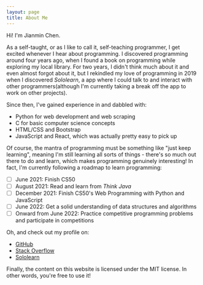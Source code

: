 ```yaml
---
layout: page
title: About Me
---
```


Hi! I'm Jianmin Chen.

As a self-taught, or as I like to call it, self-teaching programmer, I get excited whenever I hear about programming. I discovered programming around four years ago, when I found a book on programming while exploring my local library. For two years, I didn't think much about it and even almost forgot about it, but I rekindled my love of programming in 2019 when I discovered *Sololearn*, a app where I could talk to and interact with other programmers(although I'm currently taking a break off the app to work on other projects).

Since then, I've gained experience in and dabbled with:

* Python for web development and web scraping
* C for basic computer science concepts
* HTML/CSS and Bootstrap
* JavaScript and React, which was actually pretty easy to pick up

Of course, the mantra of programming must be something like "just keep learning", meaning I'm still learning all sorts of things - there's so much out there to do and learn, which makes programming genuinely interesting! In fact, I'm currently following a roadmap to learn programming:
- [ ] June 2021: Finish CS50
- [ ] August 2021: Read and learn from *Think Java*
- [ ] December 2021: Finish CS50's Web Programming with Python and JavaScript
- [ ] June 2022: Get a solid understanding of data structures and algorithms
- [ ] Onward from June 2022: Practice competitive programming problems and participate in competitions

Oh, and check out my profile on:
* [GitHub](https://github.com/jianmin-chen)
* [Stack Overflow](https://stackoverflow.com/users/12561168/detectivecamel)
* [Sololearn](https://www.sololearn.com/profile/15316562)

Finally, the content on this website is licensed under the MIT license. In other words, you're free to use it!
